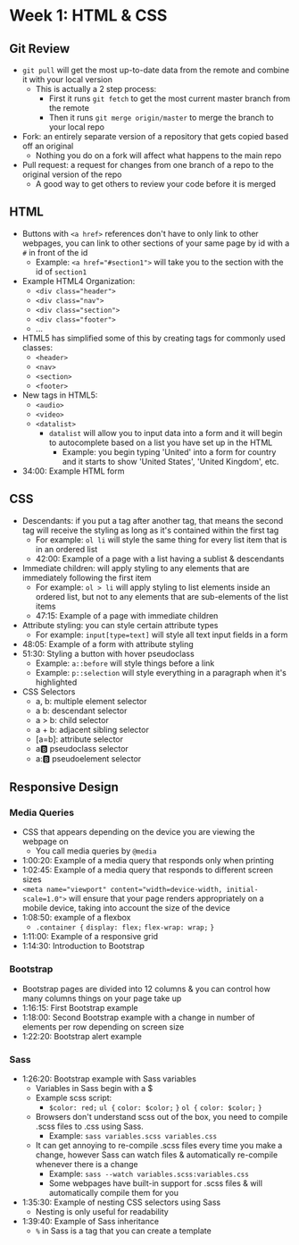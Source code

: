 # Week 1: HTML & CSS

## Git Review
* `git pull` will get the most up-to-date data from the remote and combine it
with your local version
  * This is actually a 2 step process:
    * First it runs `git fetch` to get the most current master branch from the
    remote
    * Then it runs `git merge origin/master` to merge the branch to your local
    repo
* Fork: an entirely separate version of a repository that gets copied based off
an original
  * Nothing you do on a fork will affect what happens to the main repo
* Pull request: a request for changes from one branch of a repo to the original
version of the repo
  * A good way to get others to review your code before it is merged

## HTML

* Buttons with `<a href>` references don't have to only link to other webpages,
you can link to other sections of your same page by id with a `#` in front of
the id
  * Example: `<a href="#section1">` will take you to the section with the id of
  `section1`
* Example HTML4 Organization:
  * `<div class="header">`
  * `<div class="nav">`
  * `<div class="section">`
  * `<div class="footer">`
  * ...
* HTML5 has simplified some of this by creating tags for commonly used classes:
  * `<header>`
  * `<nav>`
  * `<section>`
  * `<footer>`
* New tags in HTML5:
  * `<audio>`
  * `<video>`
  * `<datalist>`
    * `datalist` will allow you to input data into a form and it will begin to
    autocomplete based on a list you have set up in the HTML
      * Example: you begin typing 'United' into a form for country and it starts
      to show 'United States', 'United Kingdom', etc.
* 34:00: Example HTML form

## CSS

* Descendants: if you put a tag after another tag, that means the second tag
will receive the styling as long as it's contained within the first tag
  * For example: `ol li` will style the same thing for every list item that is
  in an ordered list
  * 42:00: Example of a page with a list having a sublist & descendants
* Immediate children: will apply styling to any elements that are immediately
following the first item
  * For example: `ol > li` will apply styling to list elements inside an
  ordered list, but not to any elements that are sub-elements of the list items
  * 47:15: Example of a page with immediate children
* Attribute styling: you can style certain attribute types
  * For example: `input[type=text]` will style all text input fields in a form
* 48:05: Example of a form with attribute styling
* 51:30: Styling a button with hover pseudoclass
  * Example: `a::before` will style things before a link
  * Example: `p::selection` will style everything in a paragraph when it's
  highlighted
* CSS Selectors
  * a, b: multiple element selector
  * a b: descendant selector
  * a > b: child selector
  * a + b: adjacent sibling selector
  * [a=b]: attribute selector
  * a:b: pseudoclass selector
  * a::b: pseudoelement selector

## Responsive Design

### Media Queries

* CSS that appears depending on the device you are viewing the webpage on
  * You call media queries by `@media`
* 1:00:20: Example of a media query that responds only when printing
* 1:02:45: Example of a media query that responds to different screen sizes
* `<meta name="viewport" content="width=device-width, initial-scale=1.0">` will
ensure that your page renders appropriately on a mobile device, taking into
account the size of the device
* 1:08:50: example of a flexbox
  * `.container {`
        `display: flex;`
        `flex-wrap: wrap;`
      `}`
* 1:11:00: Example of a responsive grid
* 1:14:30: Introduction to Bootstrap

### Bootstrap

* Bootstrap pages are divided into 12 columns & you can control how many columns
things on your page take up
* 1:16:15: First Bootstrap example
* 1:18:00: Second Bootstrap example with a change in number of elements per row
depending on screen size
* 1:22:20: Bootstrap alert example

### Sass

* 1:26:20: Bootstrap example with Sass variables
  * Variables in Sass begin with a $
  * Example scss script:
    * `$color: red;`
      `ul {`
        `color: $color;`
      `}`
      `ol {`
        `color: $color;`
       `}`
  * Browsers don't understand scss out of the box, you need to compile .scss
  files to .css using Sass.
    * Example: `sass variables.scss variables.css`
  * It can get annoying to re-compile .scss files every time you make a change,
  however Sass can watch files & automatically re-compile whenever there is a
  change
    * Example: `sass --watch variables.scss:variables.css`
    * Some webpages have built-in support for .scss files & will automatically
    compile them for you
* 1:35:30: Example of nesting CSS selectors using Sass
  * Nesting is only useful for readability
* 1:39:40: Example of Sass inheritance
  * `%` in Sass is a tag that you can create a template

